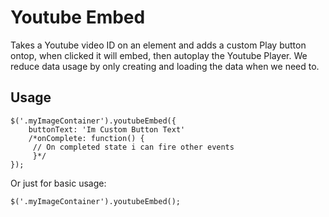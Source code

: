 # Youtube Embed
Takes a Youtube video ID on an element and adds a custom Play button ontop, when clicked it will embed, then autoplay the Youtube Player.
We reduce data usage by only creating and loading the data when we need to.

## Usage
```
$('.myImageContainer').youtubeEmbed({
    buttonText: 'Im Custom Button Text'
    /*onComplete: function() {
     // On completed state i can fire other events
     }*/
});
```

Or just for basic usage:
```
$('.myImageContainer').youtubeEmbed();
```